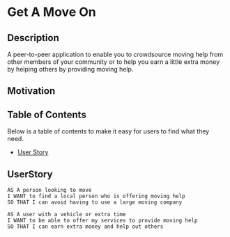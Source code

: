 # Get A Move On

## Description
A peer-to-peer application to enable you to crowdsource moving help from other members of your community or to help you earn a little extra money by helping others by providing moving help.


## Motivation


## Table of Contents

Below is a table of contents to make it easy for users to find what they need.

- [User Story](#UserStory)

## UserStory
```
AS A person looking to move
I WANT to find a local person who is offering moving help 
SO THAT I can avoid having to use a large moving company
```

```
AS A user with a vehicle or extra time 
I WANT to be able to offer my services to provide moving help
SO THAT I can earn extra money and help out others
```